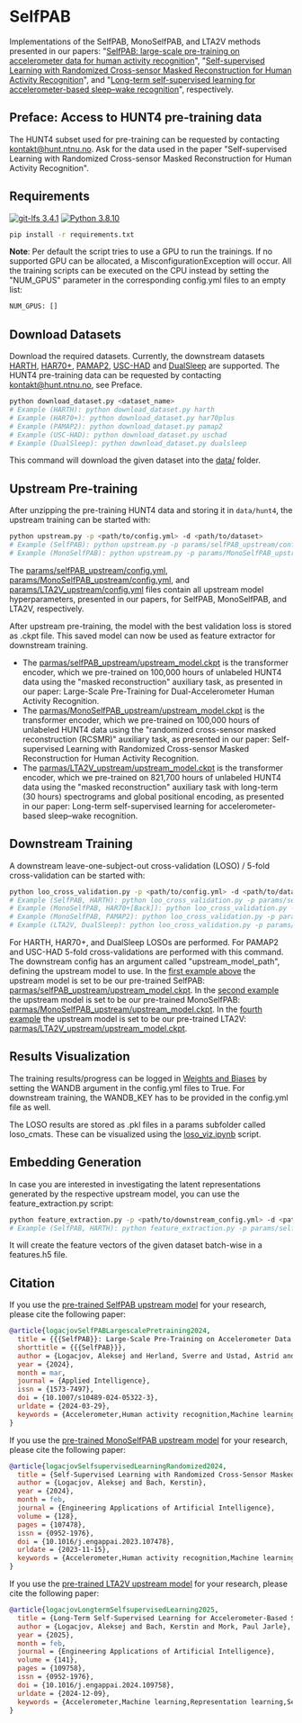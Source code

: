 # SelfPAB
Implementations of the SelfPAB, MonoSelfPAB, and LTA2V methods presented in our papers: "[SelfPAB: large-scale pre-training on accelerometer data for human activity recognition](https://doi.org/10.1007/s10489-024-05322-3)", "[Self-supervised Learning with Randomized Cross-sensor Masked Reconstruction for Human Activity Recognition](https://www.sciencedirect.com/science/article/pii/S0952197623016627)", and "[Long-term self-supervised learning for accelerometer-based sleep–wake recognition](https://doi.org/10.1016/j.engappai.2024.109758)", respectively.

## Preface: Access to HUNT4 pre-training data
The HUNT4 subset used for pre-training can be requested by contacting [kontakt\@hunt.ntnu.no](mailto:kontakt@hunt.ntnu.no?subject=HUNT4%20accelerometer%20snippets). Ask for the data used in the paper "Self-supervised Learning with Randomized Cross-sensor Masked Reconstruction for Human Activity Recognition".

## Requirements
[![git-lfs 3.4.1](https://img.shields.io/badge/Git_LFS-3.4.1-green)](https://git-lfs.com)
[![Python 3.8.10](https://img.shields.io/badge/Python_Versions-3.8_%7C_3.9_%7C_3.10-blue)](https://www.python.org/downloads/release/python-3810/)
```bash
pip install -r requirements.txt
```
__Note__: Per default the script tries to use a GPU to run the trainings. If no supported GPU can be allocated, a MisconfigurationException will occur. All the training scripts can be executed on the CPU instead by setting the "NUM_GPUS" parameter in the corresponding config.yml files to an empty list:
```bash
NUM_GPUS: []
```
## Download Datasets
Download the required datasets. Currently, the downstream datasets [HARTH](https://archive.ics.uci.edu/dataset/779/harth), [HAR70+](https://archive.ics.uci.edu/dataset/780/har70), [PAMAP2](https://archive.ics.uci.edu/dataset/231/pamap2+physical+activity+monitoring), [USC-HAD](https://sipi.usc.edu/had/) and [DualSleep](https://doi.org/10.18710/UGNIFE) are supported. The HUNT4 pre-training data can be requested by contacting [kontakt\@hunt.ntnu.no](mailto:kontakt@hunt.ntnu.no?subject=HUNT4%20accelerometer%20snippets), see Preface.
```bash
python download_dataset.py <dataset_name>
# Example (HARTH): python download_dataset.py harth
# Example (HAR70+): python download_dataset.py har70plus
# Example (PAMAP2): python download_dataset.py pamap2
# Example (USC-HAD): python download_dataset.py uschad
# Example (DualSleep): python download_dataset.py dualsleep
```
This command will download the given dataset into the [data/](https://github.com/ntnu-ai-lab/SelfPAB/tree/main/data) folder.

## Upstream Pre-training
After unzipping the pre-training HUNT4 data and storing it in `data/hunt4`, the upstream training can be started with:
```bash
python upstream.py -p <path/to/config.yml> -d <path/to/dataset>
# Example (SelfPAB): python upstream.py -p params/selfPAB_upstream/config.yml -d data/hunt4/
# Example (MonoSelfPAB): python upstream.py -p params/MonoSelfPAB_upstream/config.yml -d data/hunt4/
```
The [params/selfPAB_upstream/config.yml](https://github.com/ntnu-ai-lab/SelfPAB/blob/main/params/selfPAB_upstream/config.yml), [params/MonoSelfPAB_upstream/config.yml](https://github.com/ntnu-ai-lab/SelfPAB/blob/main/params/MonoSelfPAB_upstream/config.yml), and [params/LTA2V_upstream/config.yml](https://github.com/ntnu-ai-lab/SelfPAB/blob/main/params/LTA2V_upstream/config.yml) files contain all upstream model hyperparameters, presented in our papers, for SelfPAB, MonoSelfPAB, and LTA2V, respectively.

After upstream pre-training, the model with the best validation loss is stored as .ckpt file. This saved model can now be used as feature extractor for downstream training.
- The [parmas/selfPAB_upstream/upstream_model.ckpt](https://github.com/ntnu-ai-lab/SelfPAB/blob/main/params/selfPAB_upstream/upstream_model.ckpt) is the transformer encoder, which we pre-trained on 100,000 hours of unlabeled HUNT4 data using the "masked reconstruction" auxiliary task, as presented in our paper: Large-Scale Pre-Training for Dual-Accelerometer Human Activity Recognition.
- The [parmas/MonoSelfPAB_upstream/upstream_model.ckpt](https://github.com/ntnu-ai-lab/SelfPAB/blob/main/params/MonoSelfPAB_upstream/upstream_model.ckpt) is the transformer encoder, which we pre-trained on 100,000 hours of unlabeled HUNT4 data using the "randomized cross-sensor masked reconstruction (RCSMR)" auxiliary task, as presented in our paper: Self-supervised Learning with Randomized Cross-sensor Masked Reconstruction for Human Activity Recognition.
- The [parmas/LTA2V_upstream/upstream_model.ckpt](https://github.com/ntnu-ai-lab/SelfPAB/blob/main/params/LTA2V_upstream/upstream_model.ckpt) is the transformer encoder, which we pre-trained on 821,700 hours of unlabeled HUNT4 data using the "masked reconstruction" auxiliary task with long-term (30 hours) spectrograms and global positional encoding, as presented in our paper: Long-term self-supervised learning for accelerometer-based sleep–wake recognition.


## Downstream Training
A downstream leave-one-subject-out cross-validation (LOSO) / 5-fold cross-validation can be started with:
```bash
python loo_cross_validation.py -p <path/to/config.yml> -d <path/to/dataset>
# Example (SelfPAB, HARTH): python loo_cross_validation.py -p params/selfPAB_downstream_experiments/selfPAB_downstream_harth/config.yml -d data/harth/
# Example (MonoSelfPAB, HAR70+[Back]): python loo_cross_validation.py -p params/MonoSelfPAB_downstream_experiments/MonoSelfPAB_downstream_har70_B/config.yml -d data/har70plus/
# Example (MonoSelfPAB, PAMAP2): python loo_cross_validation.py -p params/MonoSelfPAB_downstream_experiments/MonoSelfPAB_downstream_pamap2/config.yml -d data/pamap2/
# Example (LTA2V, DualSleep): python loo_cross_validation.py -p params/LTA2V_downstream_experiments/LTA2V_downstream_DualSleep/config.yml -d data/dualsleep/
```
For HARTH, HAR70+, and DualSleep LOSOs are performed. For PAMAP2 and USC-HAD 5-fold cross-validations are performed with this command.
The downstream config has an argument called "upstream_model_path", defining the upstream model to use. In the [first example above](https://github.com/ntnu-ai-lab/SelfPAB/blob/main/params/selfPAB_downstream_experiments/selfPAB_downstream_harth/config.yml) the upstream model is set to be our pre-trained SelfPAB: [parmas/selfPAB_upstream/upstream_model.ckpt](https://github.com/ntnu-ai-lab/SelfPAB/blob/main/params/selfPAB_upstream/upstream_model.ckpt). In the [second example](https://github.com/ntnu-ai-lab/SelfPAB/blob/main/params/MonoSelfPAB_downstream_experiments/MonoSelfPAB_downstream_har70_B/config.yml) the upstream model is set to be our pre-trained MonoSelfPAB: [parmas/MonoSelfPAB_upstream/upstream_model.ckpt](https://github.com/ntnu-ai-lab/SelfPAB/blob/main/params/MonoSelfPAB_upstream/upstream_model.ckpt). In the [fourth example](https://github.com/ntnu-ai-lab/SelfPAB/blob/main/params/LTA2V_downstream_experiments/LTA2V_downstream_DualSleep/config.yml) the upstream model is set to be our pre-trained LTA2V: [parmas/LTA2V_upstream/upstream_model.ckpt](https://github.com/ntnu-ai-lab/SelfPAB/blob/main/params/LTA2V_upstream/upstream_model.ckpt).

## Results Visualization
The training results/progress can be logged in [Weights and Biases](https://wandb.ai/) by setting the WANDB argument in the config.yml files to True. For downstream training, the WANDB_KEY has to be provided in the config.yml file as well.

The LOSO results are stored as .pkl files in a params subfolder called loso_cmats. These can be visualized using the [loso_viz.ipynb](https://github.com/ntnu-ai-lab/SelfPAB/blob/main/loso_viz.ipynb) script.

## Embedding Generation
In case you are interested in investigating the latent representations generated by the respective upstream model, you can use the feature_extraction.py script:
```bash
python feature_extraction.py -p <path/to/downstream_config.yml> -d <path/to/dataset>
# Example (SelfPAB, HARTH): python feature_extraction.py -p params/selfPAB_downstream_experiments/selfPAB_downstream_harth/config.yml -d data/harth/
```
It will create the feature vectors of the given dataset batch-wise in a features.h5 file.

## Citation
If you use the [pre-trained SelfPAB upstream model](https://github.com/ntnu-ai-lab/SelfPAB/blob/main/params/selfPAB_upstream/upstream_model.ckpt) for your research, please cite the following paper:
```bibtex
@article{logacjovSelfPABLargescalePretraining2024,
  title = {{{SelfPAB}}: Large-Scale Pre-Training on Accelerometer Data for Human Activity Recognition},
  shorttitle = {{{SelfPAB}}},
  author = {Logacjov, Aleksej and Herland, Sverre and Ustad, Astrid and Bach, Kerstin},
  year = {2024},
  month = mar,
  journal = {Applied Intelligence},
  issn = {1573-7497},
  doi = {10.1007/s10489-024-05322-3},
  urldate = {2024-03-29},
  keywords = {Accelerometer,Human activity recognition,Machine learning,Physical activity behavior,Self-supervised learning,Transformer},
}
```

If you use the [pre-trained MonoSelfPAB upstream model](https://github.com/ntnu-ai-lab/SelfPAB/blob/main/params/MonoSelfPAB_upstream/upstream_model.ckpt) for your research, please cite the following paper:
```bibtex
@article{logacjovSelfsupervisedLearningRandomized2024,
  title = {Self-Supervised Learning with Randomized Cross-Sensor Masked Reconstruction for Human Activity Recognition},
  author = {Logacjov, Aleksej and Bach, Kerstin},
  year = {2024},
  month = feb,
  journal = {Engineering Applications of Artificial Intelligence},
  volume = {128},
  pages = {107478},
  issn = {0952-1976},
  doi = {10.1016/j.engappai.2023.107478},
  urldate = {2023-11-15},
  keywords = {Accelerometer,Human activity recognition,Machine learning,Representation learning,Self-supervised learning,Transformer}
}
```

If you use the [pre-trained LTA2V upstream model](https://github.com/ntnu-ai-lab/SelfPAB/blob/main/params/LTA2V_upstream/upstream_model.ckpt) for your research, please cite the following paper:
```bibtex
@article{logacjovLongtermSelfsupervisedLearning2025,
  title = {Long-Term Self-Supervised Learning for Accelerometer-Based Sleep--Wake Recognition},
  author = {Logacjov, Aleksej and Bach, Kerstin and Mork, Paul Jarle},
  year = {2025},
  month = feb,
  journal = {Engineering Applications of Artificial Intelligence},
  volume = {141},
  pages = {109758},
  issn = {0952-1976},
  doi = {10.1016/j.engappai.2024.109758},
  urldate = {2024-12-09},
  keywords = {Accelerometer,Machine learning,Representation learning,Self-supervised learning,Sleep-wake recognition,Transformer}
}
```
